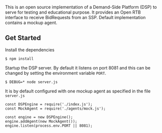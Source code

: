 This is an open source implementation of a Demand-Side Platform (DSP) to serve for testing and educational purpose.
It provides an Open RTB interface to receive BidRequests from an SSP. Default implementation contains a mockup agent.

## Get Started

Install the dependencies

```
$ npm install
```

Startup the DSP server. By default it listens on port 8081 and this can be changed by setting the environment variable `PORT`.

```
$ DEBUG=* node server.js
```

It is by default configured with one mockup agent as specified in the file `server.js`

```
const DSPEngine = require('./index.js');
const MockAgent = require('./agents/mock.js');

const engine = new DSPEngine();
engine.addAgent(new MockAgent());
engine.listen(process.env.PORT || 8081);
```
